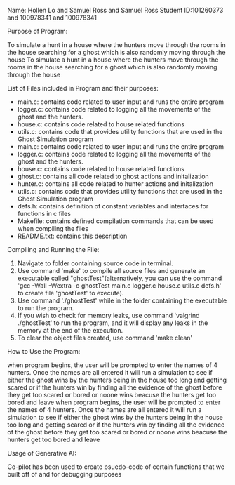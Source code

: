 Name: Hollen Lo and Samuel Ross and Samuel Ross
Student ID:101260373 and 100978341 and 100978341

Purpose of Program:

To simulate a hunt in a house where the hunters move through the rooms in the house searching for a ghost which is also randomly moving through the house
To simulate a hunt in a house where the hunters move through the rooms in the house searching for a ghost which is also randomly moving through the house

List of Files included in Program and their purposes:

- main.c: contains code related to user input and runs the entire program
- logger.c: contains code related to logging all the movements of the ghost and the hunters.
- house.c: contains code related to house related functions
- utils.c: contains code that provides utility functions that are used in the Ghost Simulation program
- main.c: contains code related to user input and runs the entire program
- logger.c: contains code related to logging all the movements of the ghost and the hunters.
- house.c: contains code related to house related functions
- ghost.c: contains all code related to ghost actions and initalization
- hunter.c: contains all code related to hunter actions and initalization
- utils.c: contains code that provides utility functions that are used in the Ghost Simulation program
- defs.h: contains definition of constant variables and interfaces for functions in c files
- Makefile: contains defined compilation commands that can be used when compiling the files
- README.txt: contains this description

Compiling and Running the File:

1. Navigate to folder containing source code in terminal.
2. Use command 'make' to compile all source files and generate an executable called "ghostTest"(alternatively,  you can use the command 'gcc -Wall -Wextra -o ghostTest main.c logger.c house.c utils.c defs.h' to create file 'ghostTest' to execute).
3. Use command './ghostTest' while in the folder containing the executable to run the program.
4. If you wish to check for memory leaks, use command 'valgrind ./ghostTest' to run the program, and it will display any leaks in the memory at the end of the execution.
5. To clear the object files created, use command 'make clean'

How to Use the Program:

when program begins, the user will be prompted to enter the names of 4 hunters. Once the names are all entered it will run a simulation to see if either the ghost wins by the hunters being in the house too long and getting scared or if the hunters win by finding all the evidence of the ghost before they get too scared or bored or noone wins beacuse the hunters get too bored and leave
when program begins, the user will be prompted to enter the names of 4 hunters. Once the names are all entered it will run a simulation to see if either the ghost wins by the hunters being in the house too long and getting scared or if the hunters win by finding all the evidence of the ghost before they get too scared or bored or noone wins beacuse the hunters get too bored and leave

Usage of Generative AI:

Co-pilot has been used to create psuedo-code of certain functions that we built off of and for debugging purposes

